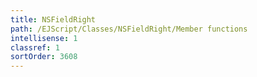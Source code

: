 ```yaml
---
title: NSFieldRight
path: /EJScript/Classes/NSFieldRight/Member functions
intellisense: 1
classref: 1
sortOrder: 3608
---
```





